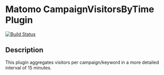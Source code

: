 # Matomo CampaignVisitorsByTime Plugin

[![Build Status](https://travis-ci.org/wmde/CampaignVisitorsByTime.svg?branch=master)](https://travis-ci.org/wmde/CampaignVisitorsByTime)

## Description

This plugin aggregates visitors per campaign/keyword in a more detailed interval of 15 minutes. 
